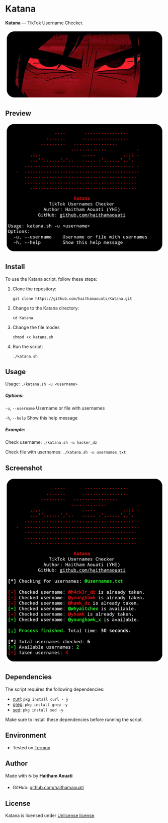 # Katana
**Katana** — TikTok Username Checker.

![banner](banner.png)

## Preview
![preview](preview.png)

## Install

To use the Katana script, follow these steps:

1. Clone the repository:

    ```
    git clone https://github.com/haithamaouati/Katana.git
    ```

2. Change to the Katana directory:

    ```
    cd Katana
    ```
    
3. Change the file modes
    ```
    chmod +x katana.sh
    ```
    
5. Run the script:

    ```
    ./katana.sh
    ```

## Usage

   Usage: `./katana.sh -u <username>`

##### Options:

`-u`, `--username`   Username or file with usernames

`-h`, `--help`       Show this help message

##### Example:

Check username: `./katana.sh -u hacker_dz`

Check file with usernames: `./katana.sh -u usernames.txt`

## Screenshot
![screenshot](screenshot.png)

## Dependencies

The script requires the following dependencies:

- [curl](https://curl.se/): `pkg install curl - y`
- [grep](): `pkg install grep -y`
- [sed](): `pkg install sed -y`

Make sure to install these dependencies before running the script.

## Environment
- Tested on [Termux]()

## Author

Made with :coffee: by **Haitham Aouati**
  - GitHub: [github.com/haithamaouati](https://github.com/haithamaouati)

## License

Katana is licensed under [Unlicense license](LICENSE).
